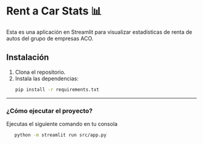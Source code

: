 # Rent a Car Stats 📊

Esta es una aplicación en Streamlit para visualizar estadísticas de renta de autos del grupo de empresas ACO.

## Instalación

1. Clona el repositorio.
2. Instala las dependencias:
   ```bash
   pip install -r requirements.txt
---

### ¿Cómo ejecutar el proyecto?

Ejecutas el siguiente comando en tu consola

```bash
   python -m streamlit run src/app.py
